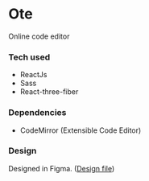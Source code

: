 # Ote
Online code editor

### Tech used
- ReactJs
- Sass
- React-three-fiber

### Dependencies
- CodeMirror (Extensible Code Editor)


### Design
Designed in Figma. ([Design file](https://www.figma.com/file/CEfXVHx3JnIfVRh5QWY6Jp/Online-text-editor-(Ote)?node-id=0%3A1))
